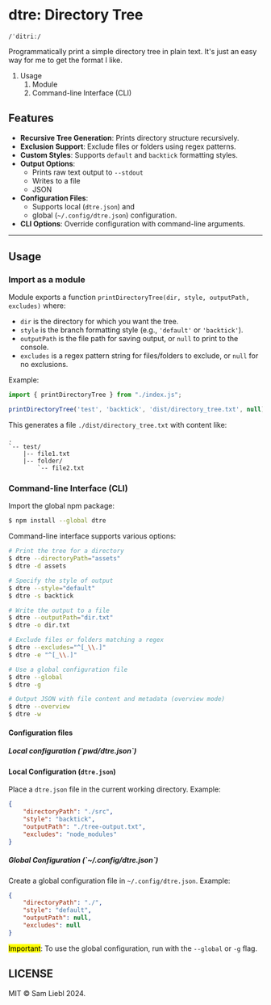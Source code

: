 # dtre: Directory Tree

`/ˈditriː/`

Programmatically print a simple directory tree in plain text. It's just an easy way for me to get the format I like.

1. Usage
    1. Module
    1. Command-line Interface (CLI)

## Features

- **Recursive Tree Generation**: Prints directory structure recursively.
- **Exclusion Support**: Exclude files or folders using regex patterns.
- **Custom Styles**: Supports `default` and `backtick` formatting styles.
- **Output Options**:
    - Prints raw text output to `--stdout`
    - Writes to a file
    - JSON
- **Configuration Files**:
    - Supports local (`dtre.json`) and
    - global (`~/.config/dtre.json`) configuration.
- **CLI Options**: Override configuration with command-line arguments.

---

<h2>Usage</h2>

<h3>Import as a module</h3>

Module exports a function `printDirectoryTree(dir, style, outputPath, excludes)` where:
- `dir` is the directory for which you want the tree.
- `style` is the branch formatting style (e.g., `'default'` or `'backtick'`).
- `outputPath` is the file path for saving output, or `null` to print to the console.
- `excludes` is a regex pattern string for files/folders to exclude, or `null` for no exclusions.

Example:

```javascript
import { printDirectoryTree } from "./index.js";

printDirectoryTree('test', 'backtick', 'dist/directory_tree.txt', null);
```

This generates a file `./dist/directory_tree.txt` with content like:

```
.
`-- test/
    |-- file1.txt
    |-- folder/
        `-- file2.txt
```

<h3>Command-line Interface (CLI)</h3>

Import the global npm package:

```bash
$ npm install --global dtre
```

Command-line interface supports various options:

```bash
# Print the tree for a directory
$ dtre --directoryPath="assets"
$ dtre -d assets

# Specify the style of output
$ dtre --style="default"
$ dtre -s backtick

# Write the output to a file
$ dtre --outputPath="dir.txt"
$ dtre -o dir.txt

# Exclude files or folders matching a regex
$ dtre --excludes="^[_\\.]"
$ dtre -e "^[_\\.]"

# Use a global configuration file
$ dtre --global
$ dtre -g

# Output JSON with file content and metadata (overview mode)
$ dtre --overview
$ dtre -w
```

<h4>Configuration files</h4>

<h5>Local configuration (`pwd/dtre.json`)</h5>

#### Local Configuration (`dtre.json`)
Place a `dtre.json` file in the current working directory. Example:

```json
{
    "directoryPath": "./src",
    "style": "backtick",
    "outputPath": "./tree-output.txt",
    "excludes": "node_modules"
}
```

<h5>Global Configuration (`~/.config/dtre.json`)</h5>

Create a global configuration file in `~/.config/dtre.json`. Example:

```json
{
    "directoryPath": "./",
    "style": "default",
    "outputPath": null,
    "excludes": null
}
```

<mark>Important</mark>: To use the global configuration, run with the `--global` or `-g` flag.

## LICENSE

MIT &copy; Sam Liebl 2024.
